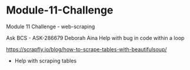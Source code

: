 # Module-11-Challenge
Module 11 Challenge - web-scraping

Ask BCS - ASK-286679
Deborah Aina
Help with bug in code within a loop

https://scrapfly.io/blog/how-to-scrape-tables-with-beautifulsoup/
-	Help with scraping tables

